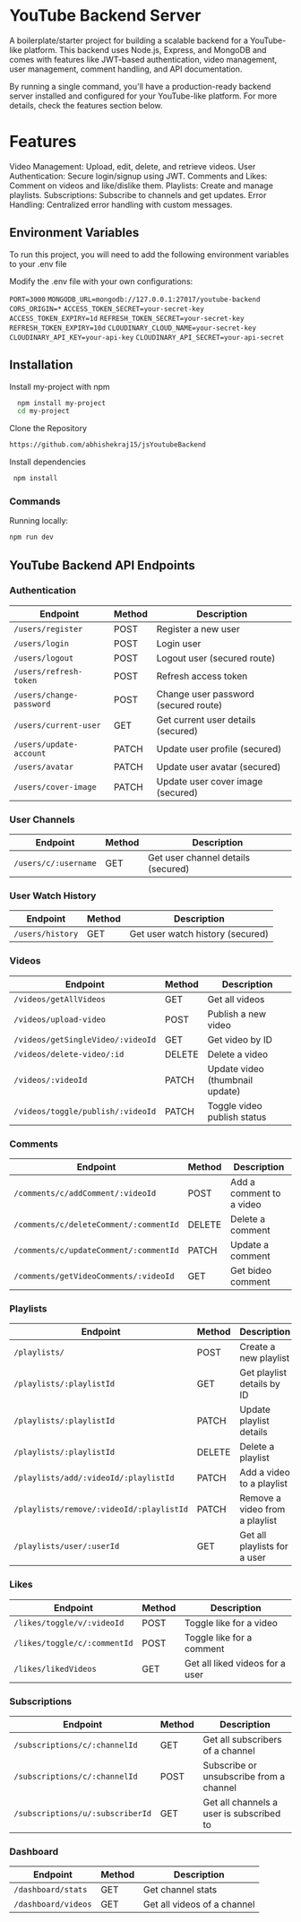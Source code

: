 
# YouTube Backend Server
A boilerplate/starter project for building a scalable backend for a YouTube-like platform. This backend uses Node.js, Express, and MongoDB and comes with features like JWT-based authentication, video management, user management, comment handling, and API documentation.

By running a single command, you'll have a production-ready backend server installed and configured for your YouTube-like platform. For more details, check the features section below.

# Features
Video Management: Upload, edit, delete, and retrieve videos.
User Authentication: Secure login/signup using JWT.
Comments and Likes: Comment on videos and like/dislike them.
Playlists: Create and manage playlists.
Subscriptions: Subscribe to channels and get updates.
Error Handling: Centralized error handling with custom messages.
## Environment Variables

To run this project, you will need to add the following environment variables to your .env file

Modify the .env file with your own configurations:

`PORT=3000`
`MONGODB_URL=mongodb://127.0.0.1:27017/youtube-backend`
`CORS_ORIGIN=*`
`ACCESS_TOKEN_SECRET=your-secret-key`
`ACCESS_TOKEN_EXPIRY=1d`
`REFRESH_TOKEN_SECRET=your-secret-key`
`REFRESH_TOKEN_EXPIRY=10d`
`CLOUDINARY_CLOUD_NAME=your-secret-key`
`CLOUDINARY_API_KEY=your-api-key`
`CLOUDINARY_API_SECRET=your-api-secret`
## Installation

Install my-project with npm

```bash
  npm install my-project
  cd my-project
```

Clone the Repository

```bash
https://github.com/abhishekraj15/jsYoutubeBackend
```
Install dependencies

```bash
 npm install 
```
### Commands

Running locally:

```bash
npm run dev
```

## YouTube Backend API Endpoints



### Authentication

| Endpoint                  | Method | Description                           |
|---------------------------|--------|---------------------------------------|
| `/users/register`          | POST   | Register a new user                  |
| `/users/login`             | POST   | Login user                           |
| `/users/logout`            | POST   | Logout user (secured route)          |
| `/users/refresh-token`     | POST   | Refresh access token                 |
| `/users/change-password`   | POST   | Change user password (secured route) |
| `/users/current-user`          | GET    | Get current user details (secured)   |
| `/users/update-account`    | PATCH  | Update user profile (secured)        |
| `/users/avatar`     | PATCH  | Update user avatar (secured)         |
| `/users/cover-image` | PATCH  | Update user cover image (secured)    |

### User Channels

| Endpoint                  | Method | Description                           |
|---------------------------|--------|---------------------------------------|
| `/users/c/:username` | GET    | Get user channel details (secured)    |

### User Watch History

| Endpoint                  | Method | Description                           |
|---------------------------|--------|---------------------------------------|
| `/users/history`           | GET    | Get user watch history (secured)      |


### Videos

| Endpoint                     | Method | Description                           |
|------------------------------|--------|---------------------------------------|
| `/videos/getAllVideos`                   | GET    | Get all videos                       |
| `/videos/upload-video`                   | POST   | Publish a new video                  |
| `/videos/getSingleVideo/:videoId`           | GET    | Get video by ID                      |
| `/videos/delete-video/:id`           | DELETE | Delete a video                       |
| `/videos/:videoId`           | PATCH  | Update video (thumbnail update)      |
| `/videos/toggle/publish/:videoId` | PATCH  | Toggle video publish status          |

### Comments

| Endpoint                                | Method | Description                           |
|-----------------------------------------|--------|---------------------------------------|
| `/comments/c/addComment/:videoId`                   | POST   | Add a comment to a video              |
| `/comments/c/deleteComment/:commentId`               | DELETE | Delete a comment                      |
| `/comments/c/updateComment/:commentId`               | PATCH  | Update a comment                      |
| `/comments/getVideoComments/:videoId`   | GET  | Get bideo comment                      |

### Playlists

| Endpoint                                      | Method | Description                                  |
|-----------------------------------------------|--------|----------------------------------------------|
| `/playlists/`                                 | POST   | Create a new playlist                       |
| `/playlists/:playlistId`                      | GET    | Get playlist details by ID                  |
| `/playlists/:playlistId`                      | PATCH  | Update playlist details                     |
| `/playlists/:playlistId`                      | DELETE | Delete a playlist                           |
| `/playlists/add/:videoId/:playlistId`         | PATCH  | Add a video to a playlist                   |
| `/playlists/remove/:videoId/:playlistId`      | PATCH  | Remove a video from a playlist              |
| `/playlists/user/:userId`                     | GET    | Get all playlists for a user                |

### Likes

| Endpoint                               | Method | Description                             |
|----------------------------------------|--------|-----------------------------------------|
| `/likes/toggle/v/:videoId`             | POST   | Toggle like for a video                 |
| `/likes/toggle/c/:commentId`           | POST   | Toggle like for a comment               |
| `/likes/likedVideos`                   | GET    | Get all liked videos for a user         |

### Subscriptions

| Endpoint                                | Method | Description                           |
|-----------------------------------------|--------|---------------------------------------|
| `/subscriptions/c/:channelId`    | GET    | Get all subscribers of a channel      |
| `/subscriptions/c/:channelId`    | POST   | Subscribe or unsubscribe from a channel |
| `/subscriptions/u/:subscriberId`    | GET    | Get all channels a user is subscribed to |

### Dashboard

| Endpoint                               | Method | Description                            |
|----------------------------------------|--------|----------------------------------------|
| `/dashboard/stats`                     | GET    | Get channel stats                      |
| `/dashboard/videos`                    | GET    | Get all videos of a channel            |
